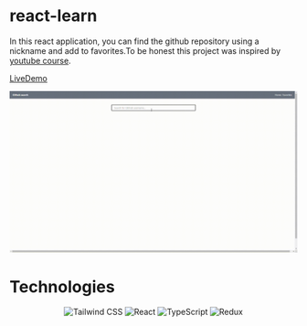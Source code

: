 # react-learn

In this react application, you can find the github repository using a nickname and  add to favorites.To be honest this project was inspired by [youtube course](https://youtu.be/lkbm-zlcFvs).


[LiveDemo](https://react-advanced-l3pw-gvcbpr41p-avtandil03.vercel.app/)

![alt](/src/assets/demoImg.gif) 



# Technologies
<div align="center">
	<img height="50" src="https://user-images.githubusercontent.com/25181517/202896760-337261ed-ee92-4979-84c4-d4b829c7355d.png" alt="Tailwind CSS" title="Tailwind CSS" />
	<img height="50" src="https://user-images.githubusercontent.com/25181517/183897015-94a058a6-b86e-4e42-a37f-bf92061753e5.png" alt="React" title="React" />
	<img height="50" src="https://user-images.githubusercontent.com/25181517/183890598-19a0ac2d-e88a-4005-a8df-1ee36782fde1.png" alt="TypeScript" title="TypeScript" />
	<img height="50" src="https://user-images.githubusercontent.com/25181517/187896150-cc1dcb12-d490-445c-8e4d-1275cd2388d6.png" alt="Redux" title="Redux" />
</div>




